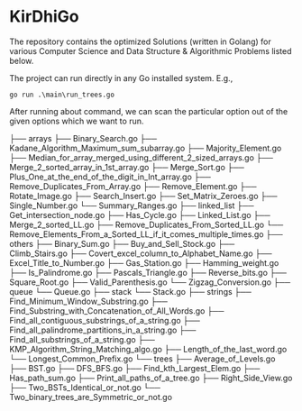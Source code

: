 # KirDhiGo
The repository contains the optimized Solutions (written in Golang) for various Computer Science and Data Structure &amp; Algorithmic Problems listed below.

The project can run directly in any Go installed system.
E.g.,

`go run .\main\run_trees.go`

After running about command, we can scan the particular option out of the given options which we want to run.

├── arrays
    ├── Binary_Search.go
    ├── Kadane_Algorithm_Maximum_sum_subarray.go
    ├── Majority_Element.go
    ├── Median_for_array_merged_using_different_2_sized_arrays.go
    ├── Merge_2_sorted_array_in_1st_array.go
    ├── Merge_Sort.go
    ├── Plus_One_at_the_end_of_the_digit_in_Int_array.go
    ├── Remove_Duplicates_From_Array.go
    ├── Remove_Element.go
    ├── Rotate_Image.go
    ├── Search_Insert.go
    ├── Set_Matrix_Zeroes.go
    ├── Single_Number.go
    └── Summary_Ranges.go
├── linked_list
    ├── Get_intersection_node.go
    ├── Has_Cycle.go
    ├── Linked_List.go
    ├── Merge_2_sorted_LL.go
    ├── Remove_Duplicates_From_Sorted_LL.go
    └── Remove_Elements_From_a_Sorted_LL_if_it_comes_multiple_times.go
├── others
    ├── Binary_Sum.go
    ├── Buy_and_Sell_Stock.go
    ├── Climb_Stairs.go
    ├── Covert_excel_column_to_Alphabet_Name.go
    ├── Excel_Title_to_Number.go
    ├── Gas_Station.go
    ├── Hamming_weight.go
    ├── Is_Palindrome.go
    ├── Pascals_Triangle.go
    ├── Reverse_bits.go
    ├── Square_Root.go
    ├── Valid_Parenthesis.go
    └── Zigzag_Conversion.go
├── queue
    └── Queue.go
├── stack
    └── Stack.go
├── strings
    ├── Find_Minimum_Window_Substring.go
    ├── Find_Substring_with_Concatenation_of_All_Words.go
    ├── Find_all_contiguous_substrings_of_a_string.go
    ├── Find_all_palindrome_partitions_in_a_string.go
    ├── Find_all_substrings_of_a_string.go
    ├── KMP_Algorithm_String_Matching_algo.go
    ├── Length_of_the_last_word.go
    └── Longest_Common_Prefix.go
└── trees
    ├── Average_of_Levels.go
    ├── BST.go
    ├── DFS_BFS.go
    ├── Find_kth_Largest_Elem.go
    ├── Has_path_sum.go
    ├── Print_all_paths_of_a_tree.go
    ├── Right_Side_View.go
    ├── Two_BSTs_Identical_or_not.go
    └── Two_binary_trees_are_Symmetric_or_not.go
